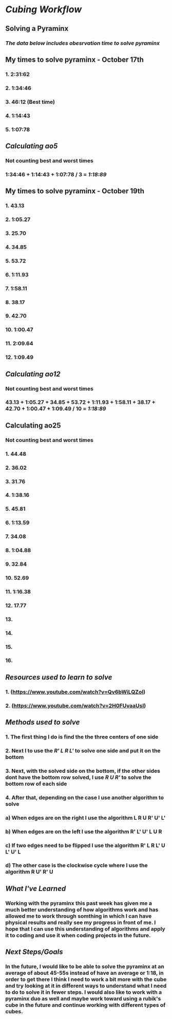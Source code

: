 # _Cubing Workflow_

## Solving a Pyraminx
### _The data below includes obesrvation time to solve pyraminx_

## My times to solve pyraminx - October 17th
### 1. 2:31:62
### 2. 1:34:46
### 3. 46:12 (Best time)
### 4. 1:14:43
### 5. 1:07:78

## _Calculating ao5_
### Not counting best and worst times
### 1:34:46 + 1:14:43 + 1:07:78 / 3 = **_1:18:89_**

## My times to solve pyraminx - October 19th
### 1. 43.13
### 2. 1:05.27
### 3. 25.70
### 4. 34.85
### 5. 53.72
### 6. 1:11.93
### 7. 1:58.11
### 8. 38.17
### 9. 42.70
### 10. 1:00.47
### 11. 2:09.64
### 12. 1:09.49

## _Calculating ao12_
### Not counting best and worst times
### 43.13 + 1:05.27 +  34.85 + 53.72 + 1:11.93 +  1:58.11 +  38.17 + 42.70 + 1:00.47 + 1:09.49 / 10 = **_1:18:89_**

## Calculating ao25
### Not counting best and worst times
### 1. 44.48
### 2. 36.02
### 3. 31.76
### 4. 1:38.16
### 5. 45.81
### 6. 1:13.59
### 7. 34.08
### 8. 1:04.88
### 9. 32.84
### 10. 52.69
### 11. 1:16.38
### 12. 17.77
### 13.
### 14. 
### 15. 
### 16.

## _Resources used to learn to solve_
### 1. (https://www.youtube.com/watch?v=Qv6bWiLQZoI)
### 2. (https://www.youtube.com/watch?v=2H0FUvaaUsI)

## _Methods used to solve_
### 1. The first thing I do is find the the three centers of one side
### 2. Next I to use the _R' L R L'_ to solve one side and put it on the bottom
### 3. Next, with the solved side on the bottom, if the other sides dont have the bottom row solved, I use _R U R'_ to solve the bottom row of each side
### 4. After that, depending on the case I use another algorithm to solve
###   a) When edges are on the right I use the algorithm **L R U R' U' L'**
###   b) When edges are on the left I use the algorithm **R' L' U' L U R**
###   c) If two edges need to be flipped I use the algorithm **R' L R L' U L' U' L**
###   d) The other case is the clockwise cycle where I use the algorithm **R U' R' U**

## _What I've Learned_
### Working with the pyraminx this past week has given me a much better understanding of how algorithms work and has allowed me to work through somthing in which I can have physical results and really see my progress in front of me. I hope that I can use this understanding of algorithms and apply it to coding and use it when coding projects in the future.

## _Next Steps/Goals_
### In the future, I would like to be able to solve the pyraminx at an average of about 45-55s instead of have an average or 1:18, in order to get there I think I need to work a bit more with the cube and try looking at it in different ways to understand what I need to do to solve it in fewer steps. I would also like to work with a pyraminx duo as well and maybe work toward using a rubik's cube in the future and continue working with different types of cubes.


